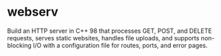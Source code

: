 # webserv
Build an HTTP server in C++ 98 that processes GET, POST, and DELETE requests, serves static websites, handles file uploads, and supports non-blocking I/O with a configuration file for routes, ports, and error pages.
